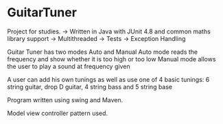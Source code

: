 # GuitarTuner
Project for studies.
-> Written in Java with JUnit 4.8 and common maths library support
-> Multithreaded
-> Tests
-> Exception Handling

Guitar Tuner has two modes Auto and Manual
Auto mode reads the frequency and show whether it is too high or too low
Manual mode allows the user to play a sound at frequency given

A user can add his own tunings as well as use one of 4 basic tunings:
6 string guitar, drop D guitar, 4 string bass and 5 string base

Program written using swing and Maven.

Model view controller pattern used.